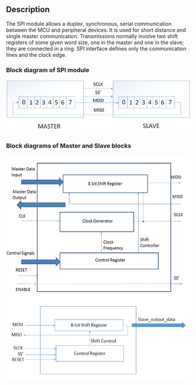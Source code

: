 ## Description
The SPI module allows a duplex, synchronous, serial communication between the MCU and peripheral
devices. It is used for short distance and single master communication. Transmissions normally involve two shift registers of some given word size, one in the master and one in
the slave; they are connected in a ring. SPI interface defines only the communication lines and the clock edge.

### Block diagram of SPI module
<img src="https://raw.githubusercontent.com/akshayapurohit23/Serial-Peripheral-Interface/master/assets/Images/SPI_Block_Diagram.jpg" align="middle" >


### Block diagrams of Master and Slave blocks
<img src="https://raw.githubusercontent.com/akshayapurohit23/Serial-Peripheral-Interface/master/assets/Images/MasterModule.jpg" align="middle" height=400>

<img src="https://raw.githubusercontent.com/akshayapurohit23/Serial-Peripheral-Interface/master/assets/Images/SlaveModule.png" align="middle" >
